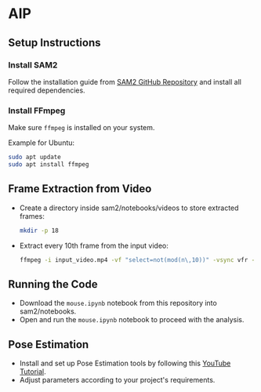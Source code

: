 
# AIP

## Setup Instructions

### Install SAM2
Follow the installation guide from [SAM2 GitHub Repository](https://github.com/facebookresearch/sam2) and install all required dependencies.

### Install FFmpeg
Make sure `ffmpeg` is installed on your system.

Example for Ubuntu:
```bash
sudo apt update
sudo apt install ffmpeg
```

## Frame Extraction from Video

- Create a directory inside sam2/notebooks/videos to store extracted frames:
  ```bash
  mkdir -p 18
  ```
- Extract every 10th frame from the input video:
  ```bash
  ffmpeg -i input_video.mp4 -vf "select=not(mod(n\,10))" -vsync vfr -q:v 2 18/%06d.jpg
  ```

## Running the Code

- Download the `mouse.ipynb` notebook from this repository into sam2/notebooks.
- Open and run the `mouse.ipynb` notebook to proceed with the analysis.

## Pose Estimation

- Install and set up Pose Estimation tools by following this [YouTube Tutorial](https://www.youtube.com/watch?v=ofFx0vTMSxE).
- Adjust parameters according to your project's requirements.
